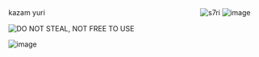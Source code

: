 kazam yuri　　　　　　　　　　　　　　　　　　　　　　<img src="https://komarev.com/ghpvc/?username=s7ri&label=swags&color=bc4475&style=flat" alt="s7ri" />
![image](https://github.com/user-attachments/assets/e918a915-4204-4dec-b133-7e1633ac34b8)

![DO NOT STEAL, NOT FREE TO USE](https://github.com/user-attachments/assets/7ac0fa9d-d618-4b52-9265-b02c9705fd6c)

![image](https://github.com/user-attachments/assets/6e96489d-09bc-4294-bf93-8b6ab0f29157)







 
















<!--
**s7ri/s7ri** is a ✨ _special_ ✨ repository because its `README.md` (this file) appears on your GitHub profile.

Here are some ideas to get you started:

- 🔭 I’m currently working on ...
- 🌱 I’m currently learning ...
- 👯 I’m looking to collaborate on ...
- 🤔 I’m looking for help with ...
- 💬 Ask me about ...
- 📫 How to reach me: ...
- 😄 Pronouns: ...
- ⚡ Fun fact: ...
-->
